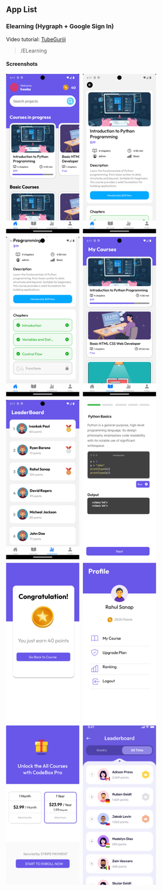 <style type="text/css" rel="stylesheet">
    .flex {
        display: flex;
        flex-direction: row;
        flex-wrap: wrap;
        align-items: center;
    }

    .flex img {
        margin-right: 10px;
        margin-bottom: 10px;
    }
</style>

## App List

### Elearning (Hygraph + Google Sign In)
Video tutorial: [TubeGuriji](https://www.youtube.com/watch?v=zMMcxWORZvg)

> /ELearning

#### Screenshots
<div class="flex">
    <img src="./screenshots/elearning-1.png" width="200" />
    <img src="./screenshots/elearning-2.png" width="200" />
    <img src="./screenshots/elearning-3.png" width="200" />
    <img src="./screenshots/elearning-4.png" width="200" />
    <img src="./screenshots/elearning-5.png" width="200" />
    <img src="./screenshots/elearning-6.jpg" width="200" />
    <img src="./screenshots/elearning-7.jpg" width="200" />
    <img src="./screenshots/elearning-8.jpg" width="200" />
    <img src="./screenshots/elearning-9.png" width="200" />
    <img src="./screenshots/elearning-10.jpg" width="200" />
</div>